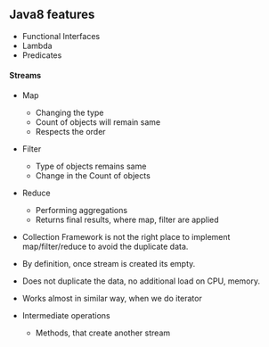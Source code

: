 ## Java8 features

 - Functional Interfaces
 - Lambda
 - Predicates
 
#### Streams
 - Map 
   - Changing the type 
   - Count of objects will remain same
   - Respects the order
 - Filter
   - Type of objects remains same
   - Change in the Count of objects
 - Reduce
   - Performing aggregations
   - Returns final results, where map, filter are applied
 - Collection Framework is not the right place to implement map/filter/reduce to avoid the duplicate data.
 - By definition, once stream is created its empty.
 - Does not duplicate the data, no additional load on CPU, memory.
 - Works almost in similar way, when we do iterator

 - Intermediate operations
   - Methods, that create another stream


